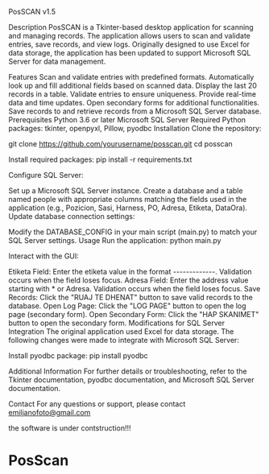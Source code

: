 PosSCAN v1.5

Description
PosSCAN is a Tkinter-based desktop application for scanning and managing records. The application allows users to scan and validate entries, save records, and view logs. Originally designed to use Excel for data storage, the application has been updated to support Microsoft SQL Server for data management.

Features
Scan and validate entries with predefined formats.
Automatically look up and fill additional fields based on scanned data.
Display the last 20 records in a table.
Validate entries to ensure uniqueness.
Provide real-time data and time updates.
Open secondary forms for additional functionalities.
Save records to and retrieve records from a Microsoft SQL Server database.
Prerequisites
Python 3.6 or later
Microsoft SQL Server
Required Python packages: tkinter, openpyxl, Pillow, pyodbc
Installation
Clone the repository:

git clone https://github.com/yourusername/posscan.git
cd posscan

Install required packages:
pip install -r requirements.txt

Configure SQL Server:

Set up a Microsoft SQL Server instance.
Create a database and a table named people with appropriate columns matching the fields used in the application (e.g., Pozicion, Sasi, Harness, PO, Adresa, Etiketa, DataOra).
Update database connection settings:

Modify the DATABASE_CONFIG in your main script (main.py) to match your SQL Server settings.
Usage
Run the application:
python main.py

Interact with the GUI:

Etiketa Field: Enter the etiketa value in the format ----\-----\----. Validation occurs when the field loses focus.
Adresa Field: Enter the address value starting with * or Adresa. Validation occurs when the field loses focus.
Save Records: Click the "RUAJ TE DHENAT" button to save valid records to the database.
Open Log Page: Click the "LOG PAGE" button to open the log page (secondary form).
Open Secondary Form: Click the "HAP SKANIMET" button to open the secondary form.
Modifications for SQL Server Integration
The original application used Excel for data storage. The following changes were made to integrate with Microsoft SQL Server:

Install pyodbc package:
pip install pyodbc

Additional Information
For further details or troubleshooting, refer to the Tkinter documentation, pyodbc documentation, and Microsoft SQL Server documentation.

Contact
For any questions or support, please contact emiljanofoto@gmail.com

the software is under contstruction!!!






# PosScan
